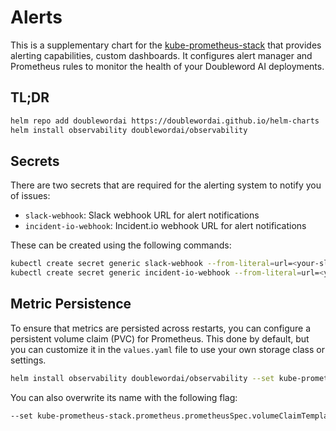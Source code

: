 # Alerts

This is a supplementary chart for the [kube-prometheus-stack](https://github.com/prometheus-operator/kube-prometheus) that provides alerting capabilities, custom dashboards. It configures alert manager and Prometheus rules to monitor the health of your Doubleword AI deployments.

## TL;DR

```bash
helm repo add doublewordai https://doublewordai.github.io/helm-charts
helm install observability doublewordai/observability
```

## Secrets

There are two secrets that are required for the alerting system to notify you of issues:

* `slack-webhook`: Slack webhook URL for alert notifications
* `incident-io-webhook`: Incident.io webhook URL for alert notifications

These can be created using the following commands:

```bash
kubectl create secret generic slack-webhook --from-literal=url=<your-slack-webhook-url> --namespace monitoring
kubectl create secret generic incident-io-webhook --from-literal=url=<your-incident-io-webhook-url> --from-literal=token=<your-incident-io-token> --namespace monitoring
```

## Metric Persistence

To ensure that metrics are persisted across restarts, you can configure a persistent volume claim (PVC) for Prometheus. This done by default, but you can customize it in the `values.yaml` file to use your own storage class or settings.

```bash
helm install observability doublewordai/observability --set kube-prometheus-stack.prometheus.prometheusSpec.volumeClaimTemplate.spec.storageClassName="your-storage-class"
```

You can also overwrite its name with the following flag:

```bash
--set kube-prometheus-stack.prometheus.prometheusSpec.volumeClaimTemplate.metadata.name="your-pvc-name"
```
